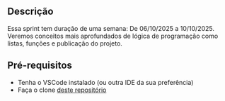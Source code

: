 ## Descrição
Essa sprint tem duração de uma semana: De 06/10/2025 a 10/10/2025.
Veremos conceitos mais aprofundados de lógica de programação como listas, funções e publicação do projeto.

## Pré-requisitos
- Tenha o VSCode instalado (ou outra IDE da sua preferência)
- Faça o clone [deste repositório](https://github.com/alura-cursos/logica-js/archive/refs/heads/projeto_inicial.zip)
